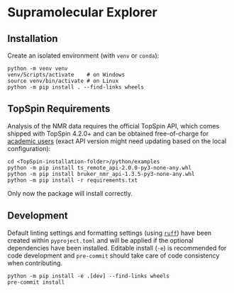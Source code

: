 # Supramolecular Explorer

## Installation

Create an isolated environment (with `venv` or `conda`):

```
python -m venv venv
venv/Scripts/activate    # on Windows
source venv/bin/activate # on Linux
python -m pip install . --find-links wheels
```

## TopSpin Requirements

Analysis of the NMR data requires the official TopSpin API, which comes shipped
with TopSpin 4.2.0+ and can be obtained free-of-charge for
[academic users](https://www.bruker.com/en/products-and-solutions/mr/nmr-software/topspin.html)
(exact API version might need updating based on the local configuration):

```
cd <TopSpin-installation-folder>/python/examples
python -m pip install ts_remote_api-2.0.0-py3-none-any.whl
python -m pip install bruker_nmr_api-1.3.5-py3-none-any.whl
python -m pip install -r requirements.txt
```

Only now the package will install correctly.


## Development

Default linting settings and formatting settings (using [`ruff`](https://docs.astral.sh/ruff/)) have been created within `pyproject.toml` and will
be applied if the optional dependencies have been installed. Editable install
(`-e`) is recommended for code development and `pre-commit` should take care of code consistency when contributing.

```
python -m pip install -e .[dev] --find-links wheels
pre-commit install
```
